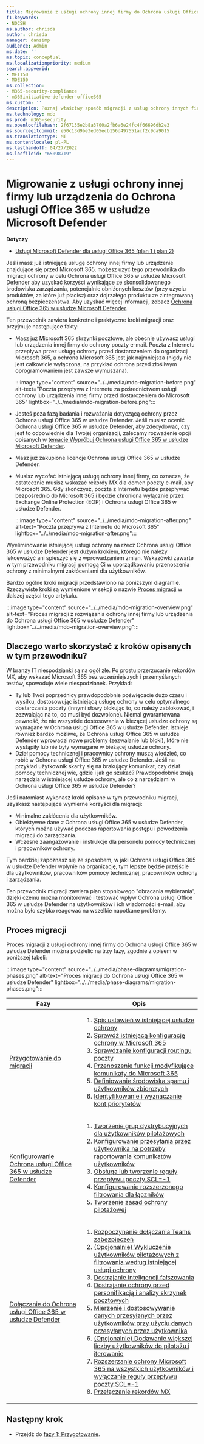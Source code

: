 ```yaml
---
title: Migrowanie z usługi ochrony innej firmy do Ochrona usługi Office 365 w usłudze Microsoft Defender
f1.keywords:
- NOCSH
ms.author: chrisda
author: chrisda
manager: dansimp
audience: Admin
ms.date: ''
ms.topic: conceptual
ms.localizationpriority: medium
search.appverid:
- MET150
- MOE150
ms.collection:
- M365-security-compliance
- m365initiative-defender-office365
ms.custom: ''
description: Poznaj właściwy sposób migracji z usług ochrony innych firm lub urządzeń, takich jak Google Postini, Barracuda Spam and Virus Firewall lub Cisco IronPort, aby Ochrona usługi Office 365 w usłudze Microsoft Defender ochronę.
ms.technology: mdo
ms.prod: m365-security
ms.openlocfilehash: 2f67135e2b8a3700a2fb6a6e24fc4f66696db2e3
ms.sourcegitcommit: e50c13d9be3ed05ecb156d497551acf2c9da9015
ms.translationtype: MT
ms.contentlocale: pl-PL
ms.lasthandoff: 04/27/2022
ms.locfileid: "65098719"
---
```

# <a name="migrate-from-a-third-party-protection-service-or-device-to-microsoft-defender-for-office-365"></a>Migrowanie z usługi ochrony innej firmy lub urządzenia do Ochrona usługi Office 365 w usłudze Microsoft Defender

**Dotyczy**
- [Usługi Microsoft Defender dla usługi Office 365 (plan 1 i plan 2)](defender-for-office-365.md)

Jeśli masz już istniejącą usługę ochrony innej firmy lub urządzenie znajdujące się przed Microsoft 365, możesz użyć tego przewodnika do migracji ochrony w celu Ochrona usługi Office 365 w usłudze Microsoft Defender  aby uzyskać korzyści wynikające ze skonsolidowanego środowiska zarządzania, potencjalnie obniżonych kosztów (przy użyciu produktów, za które już płacisz) oraz dojrzałego produktu ze zintegrowaną ochroną bezpieczeństwa. Aby uzyskać więcej informacji, zobacz [Ochrona usługi Office 365 w usłudze Microsoft Defender](https://www.microsoft.com/security/business/threat-protection/office-365-defender).

Ten przewodnik zawiera konkretne i praktyczne kroki migracji oraz przyjmuje następujące fakty:

- Masz już Microsoft 365 skrzynki pocztowe, ale obecnie używasz usługi lub urządzenia innej firmy do ochrony poczty e-mail. Poczta z Internetu przepływa przez usługę ochrony przed dostarczeniem do organizacji Microsoft 365, a ochrona Microsoft 365 jest jak najmniejsza (nigdy nie jest całkowicie wyłączona, na przykład ochrona przed złośliwym oprogramowaniem jest zawsze wymuszana).

  :::image type="content" source="../../media/mdo-migration-before.png" alt-text="Poczta przepływa z Internetu za pośrednictwem usługi ochrony lub urządzenia innej firmy przed dostarczeniem do Microsoft 365" lightbox="../../media/mdo-migration-before.png":::

- Jesteś poza fazą badania i rozważania dotyczącą ochrony przez Ochrona usługi Office 365 w usłudze Defender. Jeśli musisz ocenić Ochrona usługi Office 365 w usłudze Defender, aby zdecydować, czy jest to odpowiednie dla Twojej organizacji, zalecamy rozważenie opcji opisanych w [temacie Wypróbuj Ochrona usługi Office 365 w usłudze Microsoft Defender](try-microsoft-defender-for-office-365.md).

- Masz już zakupione licencje Ochrona usługi Office 365 w usłudze Defender.

- Musisz wycofać istniejącą usługę ochrony innej firmy, co oznacza, że ostatecznie musisz wskazać rekordy MX dla domen poczty e-mail, aby Microsoft 365. Gdy skończysz, poczta z Internetu będzie przepływać bezpośrednio do Microsoft 365 i będzie chroniona wyłącznie przez Exchange Online Protection (EOP) i Ochrona usługi Office 365 w usłudze Defender.

  :::image type="content" source="../../media/mdo-migration-after.png" alt-text="Poczta przepływa z Internetu do Microsoft 365" lightbox="../../media/mdo-migration-after.png":::

Wyeliminowanie istniejącej usługi ochrony na rzecz Ochrona usługi Office 365 w usłudze Defender jest dużym krokiem, którego nie należy lekceważyć ani spieszyć się z wprowadzaniem zmian. Wskazówki zawarte w tym przewodniku migracji pomogą Ci w uporządkowaniu przenoszenia ochrony z minimalnymi zakłóceniami dla użytkowników.

Bardzo ogólne kroki migracji przedstawiono na poniższym diagramie. Rzeczywiste kroki są wymienione w sekcji o nazwie [Proces migracji](#the-migration-process) w dalszej części tego artykułu.

:::image type="content" source="../../media/mdo-migration-overview.png" alt-text="Proces migracji z rozwiązania ochrony innej firmy lub urządzenia do Ochrona usługi Office 365 w usłudze Defender" lightbox="../../media/mdo-migration-overview.png":::

## <a name="why-use-the-steps-in-this-guide"></a>Dlaczego warto skorzystać z kroków opisanych w tym przewodniku?

W branży IT niespodzianki są na ogół złe. Po prostu przerzucanie rekordów MX, aby wskazać Microsoft 365 bez wcześniejszych i przemyślanych testów, spowoduje wiele niespodzianek. Przykład:

- Ty lub Twoi poprzednicy prawdopodobnie poświęcacie dużo czasu i wysiłku, dostosowując istniejącą usługę ochrony w celu optymalnego dostarczania poczty (innymi słowy blokując to, co należy zablokować, i zezwalając na to, co musi być dozwolone). Niemal gwarantowana pewność, że nie wszystkie dostosowania w bieżącej usłudze ochrony są wymagane w Ochrona usługi Office 365 w usłudze Defender. Istnieje również bardzo możliwe, że Ochrona usługi Office 365 w usłudze Defender wprowadzi nowe problemy (zezwalanie lub bloki), które nie wystąpiły lub nie były wymagane w bieżącej usłudze ochrony.
- Dział pomocy technicznej i pracownicy ochrony muszą wiedzieć, co robić w Ochrona usługi Office 365 w usłudze Defender. Jeśli na przykład użytkownik skarży się na brakujący komunikat, czy dział pomocy technicznej wie, gdzie i jak go szukać? Prawdopodobnie znają narzędzia w istniejącej usłudze ochrony, ale co z narzędziami w Ochrona usługi Office 365 w usłudze Defender?

Jeśli natomiast wykonasz kroki opisane w tym przewodniku migracji, uzyskasz następujące wymierne korzyści dla migracji:

- Minimalne zakłócenia dla użytkowników.
- Obiektywne dane z Ochrona usługi Office 365 w usłudze Defender, których można używać podczas raportowania postępu i powodzenia migracji do zarządzania.
- Wczesne zaangażowanie i instrukcje dla personelu pomocy technicznej i pracowników ochrony.

Tym bardziej zapoznasz się ze sposobem, w jaki Ochrona usługi Office 365 w usłudze Defender wpłynie na organizację, tym lepsze będzie przejście dla użytkowników, pracowników pomocy technicznej, pracowników ochrony i zarządzania.

Ten przewodnik migracji zawiera plan stopniowego "obracania wybierania", dzięki czemu można monitorować i testować wpływ Ochrona usługi Office 365 w usłudze Defender na użytkowników i ich wiadomości e-mail, aby można było szybko reagować na wszelkie napotkane problemy.

## <a name="the-migration-process"></a>Proces migracji

Proces migracji z usługi ochrony innej firmy do Ochrona usługi Office 365 w usłudze Defender można podzielić na trzy fazy, zgodnie z opisem w poniższej tabeli:

:::image type="content" source="../../media/phase-diagrams/migration-phases.png" alt-text="Proces migracji do Ochrona usługi Office 365 w usłudze Defender" lightbox="../../media/phase-diagrams/migration-phases.png":::

|Fazy|Opis|
|---|---|
|[Przygotowanie do migracji](migrate-to-defender-for-office-365-prepare.md)|<ol><li>[Spis ustawień w istniejącej usłudze ochrony](migrate-to-defender-for-office-365-prepare.md#inventory-the-settings-at-your-existing-protection-service)</li><li>[Sprawdź istniejącą konfigurację ochrony w Microsoft 365](migrate-to-defender-for-office-365-prepare.md#check-your-existing-protection-configuration-in-microsoft-365)</li><li>[Sprawdzanie konfiguracji routingu poczty](migrate-to-defender-for-office-365-prepare.md#check-your-mail-routing-configuration)</li><li>[Przenoszenie funkcji modyfikujące komunikaty do Microsoft 365](migrate-to-defender-for-office-365-prepare.md#move-features-that-modify-messages-into-microsoft-365)</li><li>[Definiowanie środowiska spamu i użytkowników zbiorczych](migrate-to-defender-for-office-365-prepare.md#define-spam-and-bulk-user-experiences)</li><li>[Identyfikowanie i wyznaczanie kont priorytetów](migrate-to-defender-for-office-365-prepare.md#identify-and-designate-priority-accounts)</li></ol>|
|[Konfigurowanie Ochrona usługi Office 365 w usłudze Defender](migrate-to-defender-for-office-365-setup.md)|<ol><li>[Tworzenie grup dystrybucyjnych dla użytkowników pilotażowych](migrate-to-defender-for-office-365-setup.md#step-1-create-distribution-groups-for-pilot-users)</li><li>[Konfigurowanie przesyłania przez użytkownika na potrzeby raportowania komunikatów użytkowników](migrate-to-defender-for-office-365-setup.md#step-2-configure-user-submission-for-user-message-reporting)</li><li>[Obsługa lub tworzenie reguły przepływu poczty SCL=-1](migrate-to-defender-for-office-365-setup.md#step-3-maintain-or-create-the-scl-1-mail-flow-rule)</li><li>[Konfigurowanie rozszerzonego filtrowania dla łączników](migrate-to-defender-for-office-365-setup.md#step-4-configure-enhanced-filtering-for-connectors)</li><li>[Tworzenie zasad ochrony pilotażowej](migrate-to-defender-for-office-365-setup.md#step-5-create-pilot-protection-policies)</li></ol>|
|[Dołączanie do Ochrona usługi Office 365 w usłudze Defender](migrate-to-defender-for-office-365-onboard.md)|<ol><li>[Rozpoczynanie dołączania Teams zabezpieczeń](migrate-to-defender-for-office-365-onboard.md#step-1-begin-onboarding-security-teams)</li><li>[(Opcjonalnie) Wykluczenie użytkowników pilotażowych z filtrowania według istniejącej usługi ochrony](migrate-to-defender-for-office-365-onboard.md#step-2-optional-exempt-pilot-users-from-filtering-by-your-existing-protection-service)</li><li>[Dostrajanie inteligencji fałszowania](migrate-to-defender-for-office-365-onboard.md#step-3-tune-spoof-intelligence)</li><li>[Dostrajanie ochrony przed personifikacją i analizy skrzynek pocztowych](migrate-to-defender-for-office-365-onboard.md#step-4-tune-impersonation-protection-and-mailbox-intelligence)</li><li>[Mierzenie i dostosowywanie danych przesyłanych przez użytkowników przy użyciu danych przesyłanych przez użytkownika](migrate-to-defender-for-office-365-onboard.md#step-5-use-data-from-user-submissions-to-measure-and-adjust)</li><li>[(Opcjonalnie) Dodawanie większej liczby użytkowników do pilotażu i iterowanie](migrate-to-defender-for-office-365-onboard.md#step-6-optional-add-more-users-to-your-pilot-and-iterate)</li><li>[Rozszerzanie ochrony Microsoft 365 na wszystkich użytkowników i wyłączanie reguły przepływu poczty SCL=-1](migrate-to-defender-for-office-365-onboard.md#step-7-extend-microsoft-365-protection-to-all-users-and-turn-off-the-scl-1-mail-flow-rule)</li><li>[Przełączanie rekordów MX](migrate-to-defender-for-office-365-onboard.md#step-8-switch-your-mx-records)</li></ol>|

## <a name="next-step"></a>Następny krok

- Przejdź do [fazy 1: Przygotowanie](migrate-to-defender-for-office-365-prepare.md).
